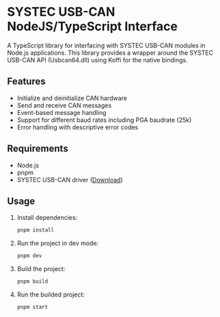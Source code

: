 # SYSTEC USB-CAN NodeJS/TypeScript Interface

A TypeScript library for interfacing with SYSTEC USB-CAN modules in Node.js applications. This library provides a wrapper around the SYSTEC USB-CAN API (Usbcan64.dll) using Koffi for the native bindings.

## Features

- Initialize and deinitialize CAN hardware
- Send and receive CAN messages
- Event-based message handling
- Support for different baud rates including PGA baudrate (25k)
- Error handling with descriptive error codes

## Requirements

- Node.js
- pnpm
- SYSTEC USB-CAN driver ([Download](https://www.systec-electronic.com/media/default/Redakteur/produkte/Interfaces_Gateways/sysWORXX_USB_CANmodul_Series/Downloads/SO-387.zip))

## Usage

1. Install dependencies:
   ```bash
   pnpm install
   ```

2. Run the project in dev mode:
   ```bash
   pnpm dev
   ```

3. Build the project:
   ```bash
   pnpm build
   ```

4. Run the builded project:
   ```bash
   pnpm start
   ```

